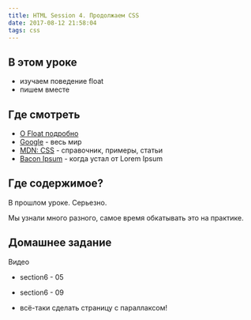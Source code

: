 ```yaml
---
title: HTML Session 4. Продолжаем CSS
date: 2017-08-12 21:58:04
tags: css
---
```


## В этом уроке

- изучаем поведение float
- пишем вместе

## Где смотреть

- [О Float подробно](https://habrahabr.ru/post/142486/)
- [Google](https://google.com) - весь мир
- [MDN: CSS](https://developer.mozilla.org/ru/docs/Web/CSS) - справочник, примеры, статьи
- [Bacon Ipsum](https://baconipsum.com) - когда устал от Lorem Ipsum

## Где содержимое?

В прошлом уроке. Серьезно.

Мы узнали много разного, самое время обкатывать это на практике.

## Домашнее задание

Видео
- section6 - 05
- section6 - 09

- всё-таки сделать страницу с параллаксом!